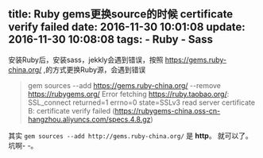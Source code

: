 title: Ruby gems更换source的时候 certificate verify failed
date: 2016-11-30 10:01:08
update: 2016-11-30 10:08:08
tags:
	- Ruby
	- Sass
---


安装Ruby后，安装sass，jekkly会遇到错误，按照 https://gems.ruby-china.org/ ,的方式更换Ruby源，会遇到错误

>gem sources --add https://gems.ruby-china.org/ --remove https://rubygems.org/
>Error fetching https://ruby.taobao.org/:
>SSL_connect returned=1 errno=0 state=SSLv3 read server certificate B: certificate verify failed (https://rubygems-china.oss-cn-hangzhou.aliyuncs.com/specs.4.8.gz)

其实 `gem sources --add http://gems.ruby-china.org/` 是 **http**。 就可以了。坑啊- -。
